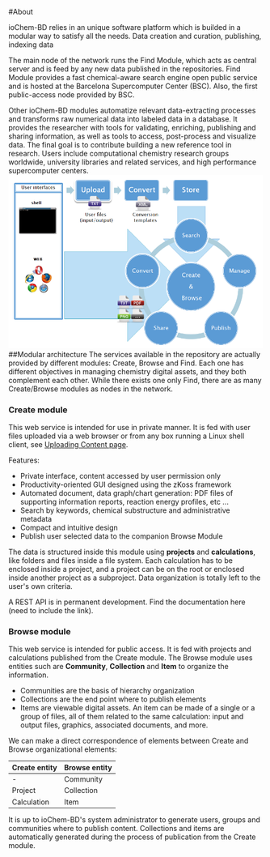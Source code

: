 #About


ioChem-BD relies in an unique software platform which is builded in a modular way to satisfy all the needs. Data creation and curation, publishing, indexing data 

The main node of the network runs the Find Module, which acts as central server and is feed by any new data published in the repositories. Find Module provides a fast chemical-aware search engine open public service and is hosted at the Barcelona Supercomputer Center (BSC). Also, the first public-access node provided by BSC.

Other ioChem-BD modules automatize relevant data-extracting processes and transforms raw numerical data into labeled data in a database.  It provides the researcher with tools for validating, enriching, publishing and sharing information, as well as tools to access, post-process and visualize data. The final goal is to contribute building a new reference tool in research. Users include computational chemistry research groups worldwide, university libraries and related services, and high performance supercomputer centers. 
![none|frame|ioChem-BD function overview diagram](/images/IoChem-BD_diagram.png "wikilink") <span id="modular"></span>
##Modular architecture
The services available in the repository are actually provided by different modules: Create, Browse and Find. Each one has different objectives in managing chemistry digital assets, and they both complement each other. While there exists one only Find, there are as many Create/Browse modules as nodes in the network.
### Create module
This web service is intended for use in private manner. It is fed with user files uploaded via a web browser or from any box running a Linux shell client, see [Uploading Content page](/usage/uploading-content-to-create.md).

Features:
   * Private interface, content accessed by user permission only
   * Productivity-oriented GUI designed using the zKoss framework
   * Automated document, data graph/chart generation: PDF files of supporting information reports, reaction energy profiles, etc ...
   * Search by keywords, chemical substructure and administrative metadata
   * Compact and intuitive design
   * Publish user selected data to the companion Browse Module

The data is structured inside this module using **projects** and **calculations**, like folders and files inside a file system. Each calculation has to be enclosed inside a project, and a project can be on the root or enclosed inside another project as a subproject. Data organization is totally left to the user's own criteria.

A REST API is in permanent development. Find the documentation here (need to include the link).

### Browse module
This web service is intended for public access. It is fed with projects and calculations published from the Create module.
The Browse module uses entities such are **Community**, **Collection** and **Item** to organize the information.
   * Communities are the basis of hierarchy organization
   * Collections are the end point where to publish elements
   * Items are viewable digital assets. An item can be made of a single or a group of files, all of them related to the same calculation: input and output files, graphics, associated documents, and more.

We can make a direct correspondence of elements between Create and Browse organizational elements:

| Create entity | Browse entity |
|---------------|---------------|
| -             | Community     |
| Project       | Collection    |
| Calculation   | Item          |

It is up to ioChem-BD's system administrator to generate users, groups and communities where to publish content. Collections and items are automatically generated during the process of publication from the Create module.




